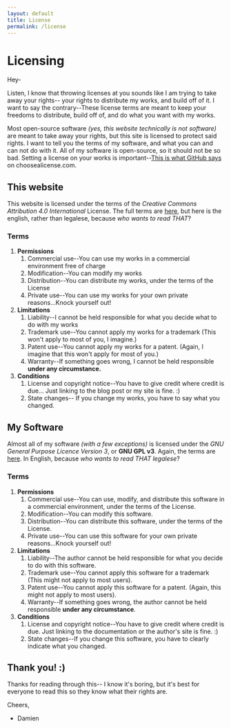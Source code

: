 ```yaml
---
layout: default
title: License
permalink: /license
---
```

# Licensing
Hey-

Listen, I know that throwing licenses at you sounds like I am trying to take away your rights-- your rights to distribute my works, and build off of it.  I want to say the contrary--These license terms are meant to keep your freedoms to distribute, build off of, and do what you want with my works.

Most open-source software *(yes, this website technically is not software)* are meant to take away your rights, but this site is licensed to protect said rights.  I want to tell you the terms of my software, and what you can and can not do with it.  All of my software is open-source, so it should not be so bad.  Setting a license on your works is important--[This is what GitHub says](https://choosealicense.com/no-permission/) on choosealicense.com.

## This website

This website is licensed under the terms of the *Creative Commons Attribution 4.0 International* License.  The full terms are [here](https://choosealicense.com/licenses/cc-by-4.0/), but here is the english, rather than legalese, because *who wants to read THAT*?

### Terms
1. **Permissions**
    1.  Commercial use--You can use my works in a commercial environment free of charge
    2. Modification--You can modify my works
    3. Distribution--You can distribute my works, under the terms of the License 
    4. Private use--You can use my works for your own private reasons...Knock yourself out!
2. **Limitations**
    1. Liability--I cannot be held responsible for what you decide what to do with my works
    2. Trademark use--You cannot apply my works for a trademark (This won't apply to most of you, I imagine.)
    3. Patent use--You cannot apply my works for a patent. (Again, I imagine that this won't apply for most of you.)
    4. Warranty--If something goes wrong, I cannot be held responsible **under any circumstance.**
3. **Conditions**
    1. License and copyright notice--You have to give credit where credit is due... Just linking to the blog post or my site is fine. :)
    2. State changes-- If you change my works, you have to say what you changed.

## My Software
Almost all of my software *(with a few exceptions)* is licensed under the *GNU General Purpose Licence Version 3*, or **GNU GPL v3**.  Again, the terms are [here](https://choosealicense.com/licenses/gpl-3.0/).  In English, because *who wants to read THAT legalese*?

### Terms
1. **Permissions**
    1. Commercial use--You can use, modify, and distribute this software in a commercial environment, under the terms of the License.
    2. Modification--You can modify this software.
    3. Distribution--You can distribute this software, under the terms of the License.
    4. Private use--You can use this software for your own private reasons...Knock yourself out!
2. **Limitations**
    1. Liability--The author cannot be held responsible for what you decide to do with this software.
    2. Trademark use--You cannot apply this software for a trademark (This might not apply to most users).
    3. Patent use--You cannot apply this software for a patent. (Again, this might not apply to most users).
    4. Warranty--If something goes wrong, the author cannot be held responsible **under any circumstance**.
3. **Conditions**
    1. License and copyright notice--You have to give credit where credit is due. Just linking to the documentation or the author's site is fine. :)
    2. State changes--If you change this software, you have to clearly indicate what you changed.

## Thank you! :)
Thanks for reading through this-- I know it's boring, but it's best for everyone to read this so they know what their rights are.

Cheers,

- Damien